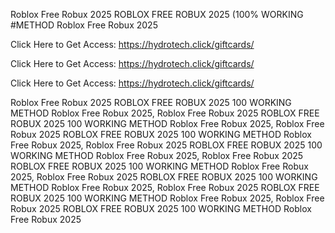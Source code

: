 Roblox Free Robux 2025 ROBLOX FREE ROBUX 2025 (100% WORKING #METHOD Roblox Free Robux 2025

Click Here to Get Access: https://hydrotech.click/giftcards/

Click Here to Get Access: https://hydrotech.click/giftcards/

Click Here to Get Access: https://hydrotech.click/giftcards/

Roblox Free Robux 2025 ROBLOX FREE ROBUX 2025 100 WORKING METHOD Roblox Free Robux 2025, Roblox Free Robux 2025 ROBLOX FREE ROBUX 2025 100 WORKING METHOD Roblox Free Robux 2025, Roblox Free Robux 2025 ROBLOX FREE ROBUX 2025 100 WORKING METHOD Roblox Free Robux 2025, Roblox Free Robux 2025 ROBLOX FREE ROBUX 2025 100 WORKING METHOD Roblox Free Robux 2025, Roblox Free Robux 2025 ROBLOX FREE ROBUX 2025 100 WORKING METHOD Roblox Free Robux 2025, Roblox Free Robux 2025 ROBLOX FREE ROBUX 2025 100 WORKING METHOD Roblox Free Robux 2025, Roblox Free Robux 2025 ROBLOX FREE ROBUX 2025 100 WORKING METHOD Roblox Free Robux 2025, Roblox Free Robux 2025 ROBLOX FREE ROBUX 2025 100 WORKING METHOD Roblox Free Robux 2025
